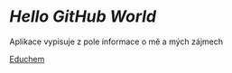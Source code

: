 # ***Hello GitHub World***

Aplikace vypisuje z pole informace o mě a mých zájmech 

[Educhem](https://educhem.cz/)

